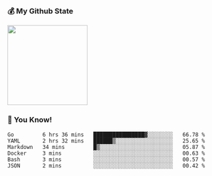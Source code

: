 ### :moneybag: My Github State

<img height="180em" src="https://github-readme-stats.vercel.app/api?username=G-Asura&show_icons=true&hide_border=true&count_private=true&include_all_commits=true" />

### :pill: You Know!
<!--START_SECTION:waka-->

```text
Go         6 hrs 36 mins   ████████████████▓░░░░░░░░   66.78 %
YAML       2 hrs 32 mins   ██████▒░░░░░░░░░░░░░░░░░░   25.65 %
Markdown   34 mins         █▒░░░░░░░░░░░░░░░░░░░░░░░   05.87 %
Docker     3 mins          ░░░░░░░░░░░░░░░░░░░░░░░░░   00.63 %
Bash       3 mins          ░░░░░░░░░░░░░░░░░░░░░░░░░   00.57 %
JSON       2 mins          ░░░░░░░░░░░░░░░░░░░░░░░░░   00.42 %
```

<!--END_SECTION:waka-->

<!--
**G-Asura/G-Asura** is a ✨ _special_ ✨ repository because its `README.md` (this file) appears on your GitHub profile.

Here are some ideas to get you started:

- 🔭 I’m currently working on ...
- 🌱 I’m currently learning ...
- 👯 I’m looking to collaborate on ...
- 🤔 I’m looking for help with ...
- 💬 Ask me about ...
- 📫 How to reach me: ...
- 😄 Pronouns: ...
- ⚡ Fun fact: ...
-->
